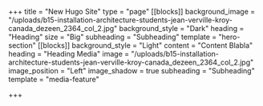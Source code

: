 +++
title = "New Hugo Site"
type = "page"
[[blocks]]
background_image = "/uploads/b15-installation-architecture-students-jean-verville-kroy-canada_dezeen_2364_col_2.jpg"
background_style = "Dark"
heading = "Heading"
size = "Big"
subheading = "Subheading"
template = "hero-section"
[[blocks]]
background_style = "Light"
content = "Content Blabla"
heading = "Heading Media"
image = "/uploads/b15-installation-architecture-students-jean-verville-kroy-canada_dezeen_2364_col_2.jpg"
image_position = "Left"
image_shadow = true
subheading = "Subheading"
template = "media-feature"

+++

